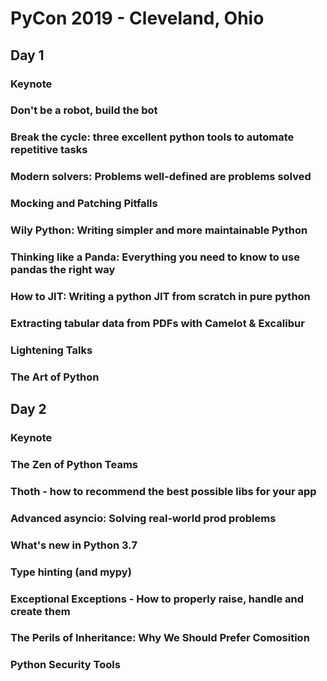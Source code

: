 # PyCon 2019 - Cleveland, Ohio

## Day 1

### Keynote

### Don't be a robot, build the bot

### Break the cycle: three excellent python tools to automate repetitive tasks

### Modern solvers: Problems well-defined are problems solved

### Mocking and Patching Pitfalls

### Wily Python: Writing simpler and more maintainable Python

### Thinking like a Panda: Everything you need to know to use pandas the right way

### How to JIT: Writing a python JIT from scratch in pure python

### Extracting tabular data from PDFs with Camelot & Excalibur

### Lightening Talks

### The Art of Python

## Day 2

### Keynote

### The Zen of Python Teams

### Thoth - how to recommend the best possible libs for your app

### Advanced asyncio: Solving real-world prod problems

### What's new in Python 3.7

### Type hinting (and mypy)

### Exceptional Exceptions - How to properly raise, handle and create them

### The Perils of Inheritance: Why We Should Prefer Comosition

### Python Security Tools